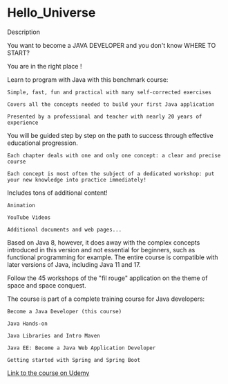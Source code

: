 # Hello_Universe

Description

You want to become a JAVA DEVELOPER and you don't know WHERE TO START?

You are in the right place !


Learn to program with Java with this benchmark course:

    Simple, fast, fun and practical with many self-corrected exercises

    Covers all the concepts needed to build your first Java application

    Presented by a professional and teacher with nearly 20 years of experience


You will be guided step by step on the path to success through effective educational progression.

    Each chapter deals with one and only one concept: a clear and precise course

    Each concept is most often the subject of a dedicated workshop: put your new knowledge into practice immediately!

Includes tons of additional content!

    Animation

    YouTube Videos

    Additional documents and web pages...

Based on Java 8, however, it does away with the complex concepts introduced in this version and not essential for beginners, such as functional programming for example. The entire course is compatible with later versions of Java, including Java 11 and 17.

Follow the 45 workshops of the "fil rouge" application on the theme of space and space conquest.

The course is part of a complete training course for Java developers:

    Become a Java Developer (this course)

    Java Hands-on

    Java Libraries and Intro Maven

    Java EE: Become a Java Web Application Developer

    Getting started with Spring and Spring Boot
    
 [Link to the course on Udemy](https://www.udemy.com/course/cours-complet-de-programmation-java-pour-debutants/)
